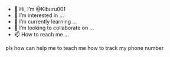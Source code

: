 - 👋 Hi, I’m @Kiburu001
- 👀 I’m interested in ...
- 🌱 I’m currently learning ...
- 💞️ I’m looking to collaborate on ...
- 📫 How to reach me ...

<!---
Kiburu001/Kiburu001 is a ✨ special ✨ repository because its `README.md` (this file) appears on your GitHub profile.
You can click the Preview link to take a look at your changes.
--->pls how can help me to teach me how to track my phone number
